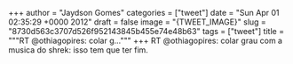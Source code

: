 
+++
author = "Jaydson Gomes"
categories = ["tweet"]
date = "Sun Apr 01 02:35:29 +0000 2012"
draft = false
image = "{TWEET_IMAGE}"
slug = "8730d563c3707d526f952143845b455e74e48b63"
tags = ["tweet"]
title = """RT @othiagopires: colar g..."""
+++
RT @othiagopires: colar grau com a musica do shrek: isso tem que ter fim.
